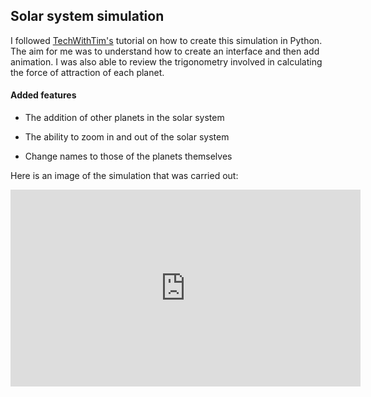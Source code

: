 ## Solar system simulation ##
I followed <a href="https://www.youtube.com/@TechWithTim
">TechWithTim's</a> tutorial on how to create this simulation in Python. The aim for me was to understand how to create an interface and then add animation. I was also able to review the trigonometry involved in calculating the force of attraction of each planet. 

#### Added features ####
- The addition of other planets in the solar system

- The ability to zoom in and out of the solar system

- Change names to those of the planets themselves


Here is an image of the simulation that was carried out: 

<iframe width="560" height="315" src="https://www.youtube.com/embed/FEvSHhFO7Uo?autoplay=1" frameborder="0" allowfullscreen></iframe>




